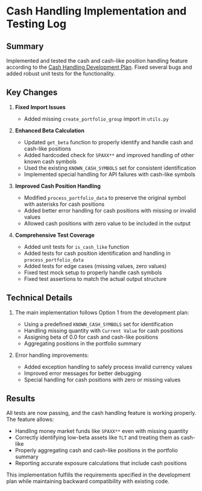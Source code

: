 # Cash Handling Implementation and Testing Log

## Summary

Implemented and tested the cash and cash-like position handling feature according to the [Cash Handling Development Plan](../devplan/2025-04-01-035850-cash-handling.md). Fixed several bugs and added robust unit tests for the functionality.

## Key Changes

1. **Fixed Import Issues**
   - Added missing `create_portfolio_group` import in `utils.py`

2. **Enhanced Beta Calculation**
   - Updated `get_beta` function to properly identify and handle cash and cash-like positions 
   - Added hardcoded check for `SPAXX**` and improved handling of other known cash symbols
   - Used the existing `KNOWN_CASH_SYMBOLS` set for consistent identification
   - Implemented special handling for API failures with cash-like symbols

3. **Improved Cash Position Handling**
   - Modified `process_portfolio_data` to preserve the original symbol with asterisks for cash positions
   - Added better error handling for cash positions with missing or invalid values
   - Allowed cash positions with zero value to be included in the output

4. **Comprehensive Test Coverage**
   - Added unit tests for `is_cash_like` function
   - Added tests for cash position identification and handling in `process_portfolio_data`
   - Added tests for edge cases (missing values, zero values)
   - Fixed test mock setup to properly handle cash symbols
   - Fixed test assertions to match the actual output structure

## Technical Details

1. The main implementation follows Option 1 from the development plan:
   - Using a predefined `KNOWN_CASH_SYMBOLS` set for identification
   - Handling missing quantity with `Current Value` for cash positions
   - Assigning beta of 0.0 for cash and cash-like positions
   - Aggregating positions in the portfolio summary

2. Error handling improvements:
   - Added exception handling to safely process invalid currency values
   - Improved error messages for better debugging
   - Special handling for cash positions with zero or missing values

## Results

All tests are now passing, and the cash handling feature is working properly. The feature allows:
- Handling money market funds like `SPAXX**` even with missing quantity
- Correctly identifying low-beta assets like `TLT` and treating them as cash-like
- Properly aggregating cash and cash-like positions in the portfolio summary
- Reporting accurate exposure calculations that include cash positions

This implementation fulfills the requirements specified in the development plan while maintaining backward compatibility with existing code. 